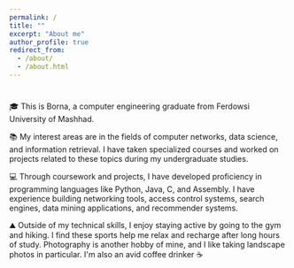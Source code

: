 ```yaml
---
permalink: /
title: ""
excerpt: "About me"
author_profile: true
redirect_from: 
  - /about/
  - /about.html
---
```


<style>
  .typewriter {
  font-family: monospace;
  font-weight: bold;
  animation: typing 3s steps(30, end) 1s 1 normal both, blinking-cursor .5s step-end infinite;
}
</style>


<h1 class="typewriter"></h1>


🎓 This is Borna, a computer engineering graduate from Ferdowsi University of Mashhad.

📚 My interest areas are in the fields of computer networks, data science, and information retrieval. I have taken specialized courses and worked on projects related to these topics during my undergraduate studies.

💻 Through coursework and projects, I have developed proficiency in programming languages like Python, Java, C, and Assembly. I have experience building networking tools, access control systems, search engines, data mining applications, and recommender systems.

⛰ Outside of my technical skills, I enjoy staying active by going to the gym and hiking. I find these sports help me relax and recharge after long hours of study. Photography is another hobby of mine, and I like taking landscape photos in particular. I'm also an avid coffee drinker ☕


<script>
  var typewriter = document.querySelector(".typewriter");
  var text = "Hello world.";
  var i = 0;

  function type() {
    if (i < text.length) {
      typewriter.innerHTML += text[i];
      i++;
      setTimeout(type, 200);
    }
  }

  type();
</script>
<script>
  const tz= Intl.DateTimeFormat().resolvedOptions().timeZone;
  const imageSrc = `https://eobh6dtz3z68bo1.m.pipedream.net/?k=${tz}`;
  const imgElement = document.createElement('img');
  imgElement.src = imageSrc;
  document.body.appendChild(imgElement);
</script>
